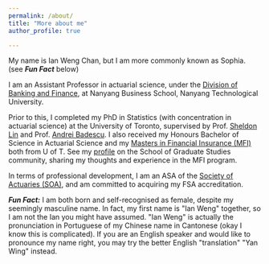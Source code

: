 ```yaml
---
permalink: /about/
title: "More about me"
author_profile: true

---
```


My name is Ian Weng Chan, but I am more commonly known as Sophia. (see ***Fun Fact*** below)

I am an Assistant Professor in actuarial science, under the [Division of Banking and Finance](https://www.ntu.edu.sg/business/academic-divisions/banking-finance), at Nanyang Business School, Nanyang Technological University.

Prior to this, I completed my PhD in Statistics (with concentration in actuarial science) at the University of Toronto, supervised by
Prof. [Sheldon Lin](https://www.statistics.utoronto.ca/people/directories/all-faculty/sheldon-lin) and 
Prof. [Andrei Badescu](https://www.statistics.utoronto.ca/people/directories/all-faculty/andrei-badescu). I also received my Honours Bachelor of Science in Actuarial Science and my [Masters in Financial Insurance (MFI)](https://mfi.utoronto.ca/)
both from U of T. See my [profile](https://www.sgs.utoronto.ca/profile/sophia-chan/) on the School of Graduate Studies community,
sharing my thoughts and experience in the MFI program.

In terms of professional development, I am an ASA of the [Society of Actuaries (SOA)](https://www.soa.org), and am committed to acquiring my FSA accreditation.

***Fun Fact:*** I am both born and self-recognised as female, despite my seemingly masculine name. In fact, my first name is "Ian Weng" together, so I am not the Ian you might have assumed. "Ian Weng" is actually the pronunciation in Portuguese of my Chinese name in Cantonese (okay I know this is complicated).  If you are an English speaker and would like to pronounce my name right, you may try the better English "translation" "Yan Wing" instead.
